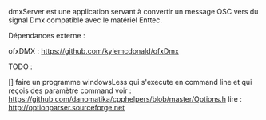 dmxServer est une application servant à convertir un message OSC vers du signal Dmx compatible avec le matériel Enttec.

Dépendances externe :  

ofxDMX : https://github.com/kylemcdonald/ofxDmx


TODO : 

[] faire un programme windowsLess qui s'execute en command line et qui reçois des paramètre command 
voir : https://github.com/danomatika/cpphelpers/blob/master/Options.h
lire : http://optionparser.sourceforge.net
